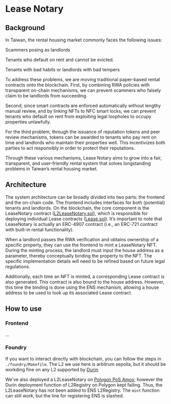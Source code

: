 # Lease Notary

## Background

In Taiwan, the rental housing market commonly faces the following issues:

Scammers posing as landlords

Tenants who default on rent and cannot be evicted.

Tenants with bad habits or landlords with bad tempers

To address these problems, we are moving traditional paper-based rental contracts onto the blockchain. First, by combining RWA policies with transparent on-chain mechanisms, we can prevent scammers who falsely claim to be landlords from succeeding.

Second, since smart contracts are enforced automatically without lengthy manual review, and by linking NFTs to NFC smart locks, we can prevent tenants who default on rent from exploiting legal loopholes to occupy properties unlawfully.

For the third problem, through the issuance of reputation tokens and peer review mechanisms, tokens can be awarded to tenants who pay rent on time and landlords who maintain their properties well. This incentivizes both parties to act responsibly in order to protect their reputations.

Through these various mechanisms, Lease Notary aims to grow into a fair, transparent, and user-friendly rental system that solves longstanding problems in Taiwan’s rental housing market.

## Architecture

The system architecture can be broadly divided into two parts: the frontend and the on-chain code. The frontend includes interfaces for both (potential) tenants and landlords. On the blockchain, the core component is the LeaseNotary contract ([L2LeaseNotary.sol](./foundry/src/implementations/L2LeaseNotary.sol)), which is responsible for deploying individual Lease contracts ([Lease.sol](./foundry/src/implementations/Lease.sol)). It’s important to note that LeaseNotary is actually an ERC-4907 contract (i.e., an ERC-721 contract with built-in rental functionality).

When a landlord passes the RWA verification and obtains ownership of a specific property, they can use the frontend to mint a LeaseNotary NFT. During the minting process, the landlord must input the house address as a parameter, thereby conceptually binding the property to the NFT. The specific implementation details will need to be refined based on future legal regulations.

Additionally, each time an NFT is minted, a corresponding Lease contract is also generated. This contract is also bound to the house address. However, this time the binding is done using the ENS mechanism, allowing a house address to be used to look up its associated Lease contract.

## How to use

### Frontend

...

### Foundry

If you want to interact directly with blockchain, you can follow the steps in `./foundry/Makefile`. The L2 we use here is arbitrum sepolia, but it should be workding fine on any L2 supported by [Durin](https://durin.dev/).

We've also deployed a L2LeaseNotary on [Polygon PoS Amoy](https://amoy.polygonscan.com/address/0x3b5a46cfaba5d9e814264d11db1b0aa884dc9ff4); however the Durin deployment function of L2Registry on Polygon kept failing. Thus, the L2LeaseNotary has not been added to ENS L2Registry. The `mint` function can still work, but the line for registering ENS is slashed.



